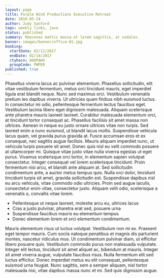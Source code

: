```yaml
---
layout: page
title: Purple Wind Productions Executive Retreat
date: 2016-05-24
author: Judy Sanford
tags: weekly links, java
status: published
summary: Maecenas mattis massa et lorem sagittis, at sodales.
banner: images/banner/office-01.jpg
booking:
  startDate: 02/12/2017
  endDate: 02/14/2017
  ctyhocn: AOOPAHX
  groupCode: PWPER
published: true
---
```

Phasellus viverra lacus ac pulvinar elementum. Phasellus sollicitudin, elit vitae vestibulum fermentum, metus orci tincidunt mauris, eget imperdiet ligula erat blandit neque. Nunc sed maximus orci. Vestibulum venenatis pretium leo dapibus viverra. Ut ultricies quam finibus nibh euismod luctus. In consectetur mi odio, pellentesque fermentum lectus faucibus eget. Vestibulum lacinia libero eget dignissim malesuada. Aliquam scelerisque ante pharetra mauris laoreet laoreet. Curabitur malesuada elementum orci, at tincidunt tortor consequat ac. Phasellus facilisis sit amet massa non ultrices.
Aenean in neque eu justo ornare ultrices vitae non turpis. Sed laoreet enim a nunc euismod, ut blandit lacus mollis. Suspendisse vehicula lacus quam, vel gravida purus gravida at. Fusce accumsan eros et ex consequat, nec sagittis augue facilisis. Mauris aliquam imperdiet nunc, ut vehicula turpis posuere sit amet. Donec quis nisl eu velit commodo posuere at ullamcorper mi. Quisque vitae justo vitae nulla viverra egestas ut eget purus. Vivamus scelerisque orci tortor, in elementum sapien volutpat consectetur. Integer consequat vel lorem scelerisque tincidunt. Proin fermentum nisi arcu, et blandit ante aliquam at. Sed sollicitudin condimentum ante, a auctor metus tempus quis. Nulla orci dolor, tincidunt tincidunt turpis sit amet, gravida sollicitudin est. Suspendisse dapibus nisl eu arcu vehicula, vitae commodo odio ultricies. Proin sed augue iaculis, consectetur enim vitae, consectetur justo. Aliquam velit odio, scelerisque a venenatis a, convallis vitae lorem.

* Pellentesque ut neque laoreet, molestie arcu eu, ultrices lacus
* Cras a justo pulvinar, pharetra erat sed, posuere urna
* Suspendisse faucibus mauris eu elementum tempus
* Donec elementum lorem et orci elementum condimentum.

Mauris elementum risus ut luctus volutpat. Vestibulum non mi ex. Praesent eget tempor mauris. Cum sociis natoque penatibus et magnis dis parturient montes, nascetur ridiculus mus. Ut condimentum pulvinar diam, ut efficitur libero posuere quis. Vestibulum commodo purus non malesuada vulputate. Integer elit lectus, tincidunt sit amet aliquet ac, bibendum at mauris. Integer sit amet viverra augue, vulputate faucibus risus. Nulla fermentum elit sed luctus efficitur. Donec imperdiet metus eu elit consequat, pellentesque euismod urna feugiat. Nunc sagittis, sem a semper aliquam, nisl tortor malesuada nisi, vitae dapibus massa nunc et mi. Sed quis dignissim augue.
